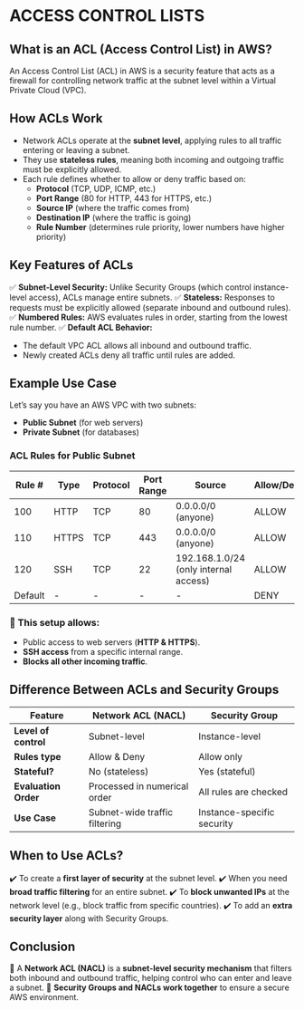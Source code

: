# ACCESS CONTROL LISTS

## What is an ACL (Access Control List) in AWS?
An Access Control List (ACL) in AWS is a security feature that acts as a firewall for controlling network traffic at the subnet level within a Virtual Private Cloud (VPC).

## How ACLs Work
- Network ACLs operate at the **subnet level**, applying rules to all traffic entering or leaving a subnet.
- They use **stateless rules**, meaning both incoming and outgoing traffic must be explicitly allowed.
- Each rule defines whether to allow or deny traffic based on:
  - **Protocol** (TCP, UDP, ICMP, etc.)
  - **Port Range** (80 for HTTP, 443 for HTTPS, etc.)
  - **Source IP** (where the traffic comes from)
  - **Destination IP** (where the traffic is going)
  - **Rule Number** (determines rule priority, lower numbers have higher priority)

## Key Features of ACLs
✅ **Subnet-Level Security:** Unlike Security Groups (which control instance-level access), ACLs manage entire subnets.
✅ **Stateless:** Responses to requests must be explicitly allowed (separate inbound and outbound rules).
✅ **Numbered Rules:** AWS evaluates rules in order, starting from the lowest rule number.
✅ **Default ACL Behavior:**
   - The default VPC ACL allows all inbound and outbound traffic.
   - Newly created ACLs deny all traffic until rules are added.

## Example Use Case
Let’s say you have an AWS VPC with two subnets:
- **Public Subnet** (for web servers)
- **Private Subnet** (for databases)

### ACL Rules for Public Subnet
| Rule #  | Type   | Protocol | Port Range | Source            | Allow/Deny |
|---------|--------|----------|------------|-------------------|------------|
| 100     | HTTP   | TCP      | 80         | 0.0.0.0/0 (anyone) | ALLOW      |
| 110     | HTTPS  | TCP      | 443        | 0.0.0.0/0 (anyone) | ALLOW      |
| 120     | SSH    | TCP      | 22         | 192.168.1.0/24 (only internal access) | ALLOW |
| Default | -      | -        | -          | -                 | DENY       |

### 🔹 This setup allows:
- Public access to web servers (**HTTP & HTTPS**).
- **SSH access** from a specific internal range.
- **Blocks all other incoming traffic**.

## Difference Between ACLs and Security Groups
| Feature            | Network ACL (NACL) | Security Group |
|-------------------|------------------|---------------|
| **Level of control** | Subnet-level | Instance-level |
| **Rules type** | Allow & Deny | Allow only |
| **Stateful?** | No (stateless) | Yes (stateful) |
| **Evaluation Order** | Processed in numerical order | All rules are checked |
| **Use Case** | Subnet-wide traffic filtering | Instance-specific security |

## When to Use ACLs?
✔️ To create a **first layer of security** at the subnet level.
✔️ When you need **broad traffic filtering** for an entire subnet.
✔️ To **block unwanted IPs** at the network level (e.g., block traffic from specific countries).
✔️ To add an **extra security layer** along with Security Groups.

## Conclusion
📌 A **Network ACL (NACL)** is a **subnet-level security mechanism** that filters both inbound and outbound traffic, helping control who can enter and leave a subnet.
📌 **Security Groups and NACLs work together** to ensure a secure AWS environment.

